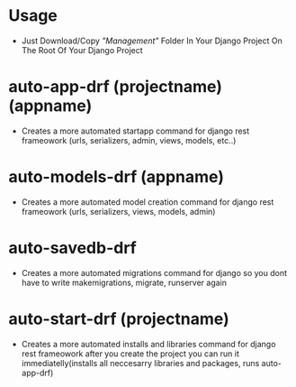 # Usage
- Just Download/Copy *"Management"* Folder In Your Django Project On The Root Of Your Django Project

# auto-app-drf (projectname) (appname) 
- Creates a more automated startapp command for django rest frameowork (urls, serializers, admin, views, models, etc..)

# auto-models-drf (appname)
- Creates a more automated model creation command for django rest frameowork (urls, serializers, views, models, admin)

# auto-savedb-drf 
- Creates a more automated migrations command for django so you dont have to write makemigrations, migrate, runserver again 

# auto-start-drf (projectname)
- Creates a more automated installs and libraries command for django rest frameowork after you create the project you can run it immediatelly(installs all neccesarry libraries and packages, runs auto-app-drf)
